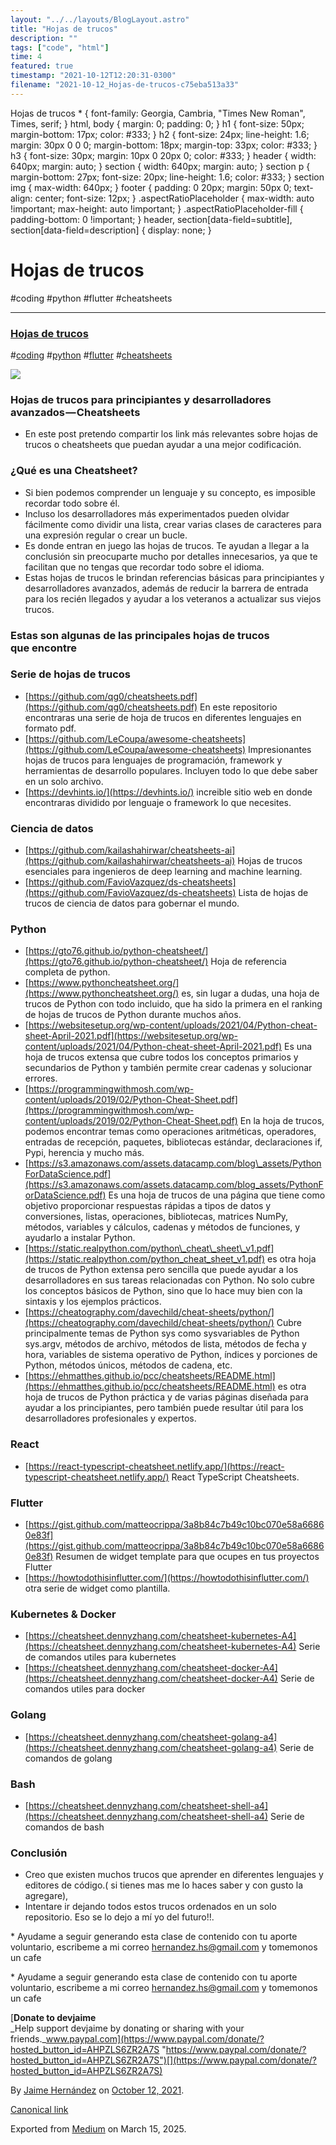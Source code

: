 ```yaml
---
layout: "../../layouts/BlogLayout.astro"
title: "Hojas de trucos"
description: ""
tags: ["code", "html"]
time: 4
featured: true
timestamp: "2021-10-12T12:20:31-0300"
filename: "2021-10-12_Hojas-de-trucos-c75eba513a33"
---
```


Hojas de trucos \* { font-family: Georgia, Cambria, "Times New Roman", Times, serif; } html, body { margin: 0; padding: 0; } h1 { font-size: 50px; margin-bottom: 17px; color: #333; } h2 { font-size: 24px; line-height: 1.6; margin: 30px 0 0 0; margin-bottom: 18px; margin-top: 33px; color: #333; } h3 { font-size: 30px; margin: 10px 0 20px 0; color: #333; } header { width: 640px; margin: auto; } section { width: 640px; margin: auto; } section p { margin-bottom: 27px; font-size: 20px; line-height: 1.6; color: #333; } section img { max-width: 640px; } footer { padding: 0 20px; margin: 50px 0; text-align: center; font-size: 12px; } .aspectRatioPlaceholder { max-width: auto !important; max-height: auto !important; } .aspectRatioPlaceholder-fill { padding-bottom: 0 !important; } header, section\[data-field=subtitle\], section\[data-field=description\] { display: none; }

Hojas de trucos
===============

#coding #python #flutter #cheatsheets

* * *

### [Hojas de trucos](https://jaimehz.com/post/hojasdetrucos/)

#[coding](https://jaimehz.com/tags/coding/) #[python](https://jaimehz.com/tags/python/) #[flutter](https://jaimehz.com/tags/flutter/) #[cheatsheets](https://jaimehz.com/tags/cheatsheets/)

![](https://cdn-images-1.medium.com/max/800/0*hQE3vX3KOatIueyc.jpeg)

### Hojas de trucos para principiantes y desarrolladores avanzados — Cheatsheets

*   En este post pretendo compartir los link más relevantes sobre hojas de trucos o cheatsheets que puedan ayudar a una mejor codificación.

### ¿Qué es una Cheatsheet?

*   Si bien podemos comprender un lenguaje y su concepto, es imposible recordar todo sobre él.
*   Incluso los desarrolladores más experimentados pueden olvidar fácilmente como dividir una lista, crear varias clases de caracteres para una expresión regular o crear un bucle.
*   Es donde entran en juego las hojas de trucos. Te ayudan a llegar a la conclusión sin preocuparte mucho por detalles innecesarios, ya que te facilitan que no tengas que recordar todo sobre el idioma.
*   Estas hojas de trucos le brindan referencias básicas para principiantes y desarrolladores avanzados, además de reducir la barrera de entrada para los recién llegados y ayudar a los veteranos a actualizar sus viejos trucos.

### Estas son algunas de las principales hojas de trucos que encontre

### Serie de hojas de trucos

*   [https://github.com/qg0/cheatsheets.pdf](https://github.com/qg0/cheatsheets.pdf) En este repositorio encontraras una serie de hoja de trucos en diferentes lenguajes en formato pdf.
*   [https://github.com/LeCoupa/awesome-cheatsheets](https://github.com/LeCoupa/awesome-cheatsheets) Impresionantes hojas de trucos para lenguajes de programación, framework y herramientas de desarrollo populares. Incluyen todo lo que debe saber en un solo archivo.
*   [https://devhints.io/](https://devhints.io/) increible sitio web en donde encontraras dividido por lenguaje o framework lo que necesites.

### Ciencia de datos

*   [https://github.com/kailashahirwar/cheatsheets-ai](https://github.com/kailashahirwar/cheatsheets-ai) Hojas de trucos esenciales para ingenieros de deep learning and machine learning.
*   [https://github.com/FavioVazquez/ds-cheatsheets](https://github.com/FavioVazquez/ds-cheatsheets) Lista de hojas de trucos de ciencia de datos para gobernar el mundo.

### Python

*   [https://gto76.github.io/python-cheatsheet/](https://gto76.github.io/python-cheatsheet/) Hoja de referencia completa de python.
*   [https://www.pythoncheatsheet.org/](https://www.pythoncheatsheet.org/) es, sin lugar a dudas, una hoja de trucos de Python con todo incluido, que ha sido la primera en el ranking de hojas de trucos de Python durante muchos años.
*   [https://websitesetup.org/wp-content/uploads/2021/04/Python-cheat-sheet-April-2021.pdf](https://websitesetup.org/wp-content/uploads/2021/04/Python-cheat-sheet-April-2021.pdf) Es una hoja de trucos extensa que cubre todos los conceptos primarios y secundarios de Python y también permite crear cadenas y solucionar errores.
*   [https://programmingwithmosh.com/wp-content/uploads/2019/02/Python-Cheat-Sheet.pdf](https://programmingwithmosh.com/wp-content/uploads/2019/02/Python-Cheat-Sheet.pdf) En la hoja de trucos, podemos encontrar temas como operaciones aritméticas, operadores, entradas de recepción, paquetes, bibliotecas estándar, declaraciones if, Pypi, herencia y mucho más.
*   [https://s3.amazonaws.com/assets.datacamp.com/blog\_assets/PythonForDataScience.pdf](https://s3.amazonaws.com/assets.datacamp.com/blog_assets/PythonForDataScience.pdf) Es una hoja de trucos de una página que tiene como objetivo proporcionar respuestas rápidas a tipos de datos y conversiones, listas, operaciones, bibliotecas, matrices NumPy, métodos, variables y cálculos, cadenas y métodos de funciones, y ayudarlo a instalar Python.
*   [https://static.realpython.com/python\_cheat\_sheet\_v1.pdf](https://static.realpython.com/python_cheat_sheet_v1.pdf) es otra hoja de trucos de Python extensa pero sencilla que puede ayudar a los desarrolladores en sus tareas relacionadas con Python. No solo cubre los conceptos básicos de Python, sino que lo hace muy bien con la sintaxis y los ejemplos prácticos.
*   [https://cheatography.com/davechild/cheat-sheets/python/](https://cheatography.com/davechild/cheat-sheets/python/) Cubre principalmente temas de Python sys como sysvariables de Python sys.argv, métodos de archivo, métodos de lista, métodos de fecha y hora, variables de sistema operativo de Python, índices y porciones de Python, métodos únicos, métodos de cadena, etc.
*   [https://ehmatthes.github.io/pcc/cheatsheets/README.html](https://ehmatthes.github.io/pcc/cheatsheets/README.html) es otra hoja de trucos de Python práctica y de varias páginas diseñada para ayudar a los principiantes, pero también puede resultar útil para los desarrolladores profesionales y expertos.

### React

*   [https://react-typescript-cheatsheet.netlify.app/](https://react-typescript-cheatsheet.netlify.app/) React TypeScript Cheatsheets.

### Flutter

*   [https://gist.github.com/matteocrippa/3a8b84c7b49c10bc070e58a66860e83f](https://gist.github.com/matteocrippa/3a8b84c7b49c10bc070e58a66860e83f) Resumen de widget template para que ocupes en tus proyectos Flutter
*   [https://howtodothisinflutter.com/](https://howtodothisinflutter.com/) otra serie de widget como plantilla.

### Kubernetes & Docker

*   [https://cheatsheet.dennyzhang.com/cheatsheet-kubernetes-A4](https://cheatsheet.dennyzhang.com/cheatsheet-kubernetes-A4) Serie de comandos utiles para kubernetes
*   [https://cheatsheet.dennyzhang.com/cheatsheet-docker-A4](https://cheatsheet.dennyzhang.com/cheatsheet-docker-A4) Serie de comandos utiles para docker

### Golang

*   [https://cheatsheet.dennyzhang.com/cheatsheet-golang-a4](https://cheatsheet.dennyzhang.com/cheatsheet-golang-a4) Serie de comandos de golang

### Bash

*   [https://cheatsheet.dennyzhang.com/cheatsheet-shell-a4](https://cheatsheet.dennyzhang.com/cheatsheet-shell-a4) Serie de comandos de bash

### Conclusión

*   Creo que existen muchos trucos que aprender en diferentes lenguajes y editores de código.( si tienes mas me lo haces saber y con gusto la agregare),
*   Intentare ir dejando todos estos trucos ordenados en un solo repositorio. Eso se lo dejo a mí yo del futuro!!.

\* Ayudame a seguir generando esta clase de contenido con tu aporte voluntario, escribeme a mi correo hernandez.hs@gmail.com y tomemonos un cafe

\* Ayudame a seguir generando esta clase de contenido con tu aporte voluntario, escribeme a mi correo hernandez.hs@gmail.com y tomemonos un cafe

[**Donate to devjaime**  
_Help support devjaime by donating or sharing with your friends._www.paypal.com](https://www.paypal.com/donate/?hosted_button_id=AHPZLS6ZR2A7S "https://www.paypal.com/donate/?hosted_button_id=AHPZLS6ZR2A7S")[](https://www.paypal.com/donate/?hosted_button_id=AHPZLS6ZR2A7S)

By [Jaime Hernández](https://medium.com/@devjaime) on [October 12, 2021](https://medium.com/p/c75eba513a33).

[Canonical link](https://medium.com/@devjaime/hojas-de-trucos-c75eba513a33)

Exported from [Medium](https://medium.com) on March 15, 2025.
